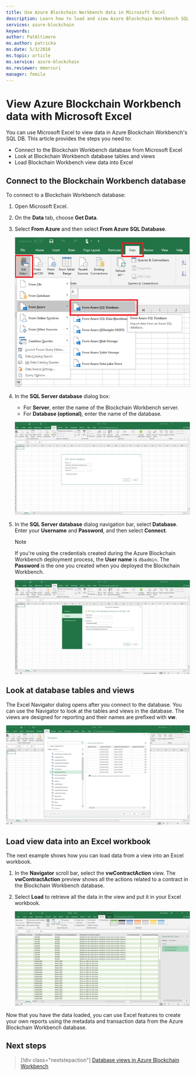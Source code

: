 ```yaml
---
title: Use Azure Blockchain Workbench data in Microsoft Excel
description: Learn how to load and view Azure Blockchain Workbench SQL DB data in Microsoft Excel.
services: azure-blockchain
keywords:
author: PatAltimore
ms.author: patricka
ms.date: 5/3/2018
ms.topic: article
ms.service: azure-blockchain
ms.reviewer: mmercuri
manager: femila
---
```


# View Azure Blockchain Workbench data with Microsoft Excel

You can use Microsoft Excel to view data in Azure Blockchain Workbench's SQL DB. This article provides the steps you need to:

* Connect to the Blockchain Workbench database from Microsoft Excel
* Look at Blockchain Workbench database tables and views
* Load Blockchain Workbench view data into Excel

## Connect to the Blockchain Workbench database

To connect to a Blockchain Workbench database:

1. Open Microsoft Excel.
2. On the **Data** tab, choose **Get Data**.
3. Select **From Azure** and then select **From Azure SQL Database**.

   ![Connect to Azure SQL database](media/blockchain-workbench-data-excel/connect-sql-db.png)

4. In the **SQL Server database** dialog box:

    * For **Server**, enter the name of the Blockchain Workbench server.
    * For **Database (optional)**, enter the name of the database.

   ![Provide database server and database](media/blockchain-workbench-data-excel/provide-server-db.png)

5. In the **SQL Server database** dialog navigation bar, select     **Database**. Enter your **Username** and **Password**, and then    select **Connect**.

    > [!NOTE]
    > If you're using the credentials created during the Azure Blockchain Workbench deployment process, the **User name** is `dbadmin`. The **Password** is the one you created when you deployed the Blockchain Workbench.
    
   ![Provide credentials to access database](media/blockchain-workbench-data-excel/provide-credentials.png)

## Look at database tables and views

The Excel Navigator dialog opens after you connect to the database. You can use the Navigator to look at the tables and views in the database. The views are designed for reporting and their names are prefixed with **vw**.

   ![Excel Navigator preview of a view](media/blockchain-workbench-data-excel/excel-navigator.png)

## Load view data into an Excel workbook

The next example shows how you can load data from a view into an Excel workbook.

1. In the **Navigator** scroll bar, select the **vwContractAction** view. The **vwContractAction** preview shows all the actions related to a contract in the Blockchain Workbench database.
2. Select **Load** to retrieve all the data in the view and put it in your Excel workbook.

   ![Data loaded from a view](media/blockchain-workbench-data-excel/view-data.png)

Now that you have the data loaded, you can use Excel features to create your own reports using the metadata and transaction data from the Azure Blockchain Workbench database.

## Next steps

> [!div class="nextstepaction"]
> [Database views in Azure Blockchain Workbench](blockchain-workbench-database-views.md)